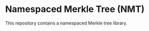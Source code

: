 # Namespaced Merkle Tree (NMT)

This repository contains a namespaced Merkle tree library.


<!--- TODO references --->
[academic paper]: https://arxiv.org/abs/1905.09274
[@musalbas]: https://github.com/musalbas

[prototype]: https://github.com/lazyledger/lazyledger-prototype
[`hash.Hash`]: https://golang.org/pkg/hash/#Hash
[`Flagger`]: https://github.com/liamsi/nmt-experiments/blob/a093f5c6c2106a14cef0f596f42e151922e85538/lazyledger_prototype/flagger.go#L4-L16

[NebulousLabs']: https://gitlab.com/NebulousLabs/merkletree
[trillian]: https://github.com/google/trillian
[`LogHasher`]: https://github.com/google/trillian/blob/7502e99bb92ecf0ec8add958889c751f2cfc7f59/merkle/hashers/tree_hasher.go#L23-L34
 


